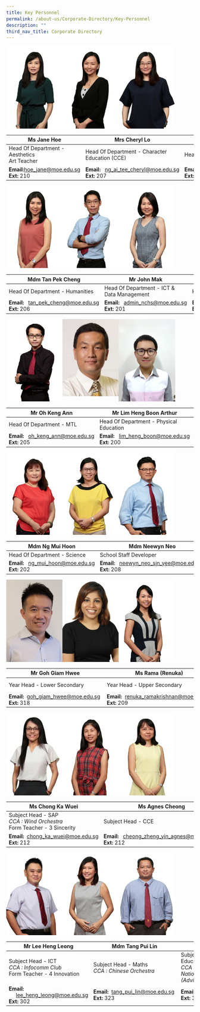 ```yaml
---
title: Key Personnel
permalink: /about-us/Corporate-Directory/Key-Personnel
description: ""
third_nav_title: Corporate Directory
---
```

<img src="/images/Ms%20Jane%20Hoe.jpeg" 
     style="width:30%;float:left">
		 <img src="/images/Mrs%20Cheryl%20Loh.png" 
     style="width:30%;float:left">
<img src="/images/Mdm%20Yap%20Teck%20Lay%20Anna.jpeg" 
     style="width:30%;">



|Ms Jane Hoe | Mrs Cheryl Lo|  Mdm Anna Yap|
| -------- | -------- | -------- |
| Head Of Department - Aesthetics  <br>Art Teacher   | Head Of Department - Character Education (CCE)     | Head Of Department - English      |
|**Email:**[hoe\_jane@moe.edu.sg](mailto:hoe_jane@moe.edu.sg)<br>**Ext:** 210|**Email:**   [ng\_ai\_tee\_cheryl@moe.edu.sg](mailto:ng_ai_tee_cheryl@moe.edu.sg)<br>**Ext:** 207|**Email:** [yap\_teck\_lay\_anna@moe.edu.sg](mailto:yap_teck_lay_anna@moe.edu.sg)<br>**Ext:** 204

<img src="/images/Mdm%20Tan%20Pek%20Cheng.jpeg" 
     style="width:30%;float:left">
		 <img src="/images/Mr%20John%20Mak.png" 
     style="width:30%;float:left">
<img src="/images/Mdm%20Khaw%20Hwee%20Mung.png" 
     style="width:30%;">




| Mdm Tan Pek Cheng | Mr John Mak|  Mdm Khaw Hwee Mung|
| -------- | -------- | -------- |
|Head Of Department - Humanities | Head Of Department - ICT & Data Management| Head Of Department - Maths   |
|**Email:**   [tan\_pek\_cheng@moe.edu.sg](mailto:tan_pek_cheng@moe.edu.sg)<br>**Ext:** 206|**Email:**   [admin\_nchs@moe.edu.sg](mailto:admin_nchs@moe.edu.sg) <br>**Ext:** 201|**Email:**   [khaw\_hwee\_mung@moe.edu.sg](mailto:khaw_hwee_mung@moe.edu.sg)<br>**Ext:** 203

<img src="/images/Mr%20Oh%20Keng%20Ann.jpeg" 
     style="width:30%;float:left">
		 <img src="/images/Arthur.jpg" 
     style="width:30%;float:left">
<img src="/images/Mr%20Goh%20Lam%20Chye.png" 
     style="width:30%;">




|  Mr Oh Keng Ann| Mr Lim Heng Boon Arthur|  Mr Goh Lam Chye|
| -------- | -------- | -------- |
|Head Of Department - MTL  | Head Of Department - Physical Education| Head Of Department - SAP  |
|**Email:**   [oh\_keng\_ann@moe.edu.sg](mailto:oh_keng_ann@moe.edu.sg)<br>**Ext:** 205|**Email:**   [lim\_heng\_boon@moe.edu.sg](mailto:yeo_yew_yong@moe.edu.sg)<br>**Ext:** 200|**Email:**   [goh\_lam\_chye@moe.edu.sg](mailto:goh_lam_chye@moe.edu.sg)  <br>**Ext:** 221

<img src="/images/Mdm%20Ng%20Mui%20Hoon.jpeg" 
     style="width:30%;float:left">
		 <img src="/images/Mdm%20Neewyn%20Neo%20Sin%20Yee.jpeg" 
     style="width:30%;float:left">
<img src="/images/Mr%20Neo%20Choong%20Wei%20Dalvey.jpeg" 
     style="width:30%;">


| Mdm Ng Mui Hoon| Mdm Neewyn Neo|  Mr Dalvey Neo|
| -------- | -------- | -------- |
|Head Of Department - Science | School Staff Developer| Head Of Department - Student Management  |
|**Email:**   [ng\_mui\_hoon@moe.edu.sg](mailto:ng_mui_hoon@moe.edu.sg)<br>**Ext:** 202|**Email:**   [neewyn\_neo\_sin\_yee@moe.edu.sg](mailto:neewyn_neo_sin_yee@moe.edu.sg)  <br>**Ext:** 208|**Email:**   [neo\_choong\_wei\_dalvey@moe.edu.sg](mailto:neo_choong_wei_dalvey@moe.edu.sg) <br>**Ext:** 211

<img src="/images/Jimmy%20Goh%20Giam%20Hwee%202020.jpeg" 
     style="width:30%;float:left">
		 <img src="/images/Ms%20Rama%20Renuka.png" 
     style="width:30%;float:left">
<img src="/images/Ms%20Chen%20Xiaowei%20Chney.jpeg" 
     style="width:30%;">



|Mr Goh Giam Hwee|Ms Rama (Renuka)| Ms Chen Xiao Wei|
| -------- | -------- | -------- |
|Year Head - Lower Secondary | Year Head - Upper Secondary| Assistant Year Head - Secondary 2  <br> _CCA : English Drama_  |
|**Email:**  [goh\_giam\_hwee@moe.edu.sg](mailto:goh_giam_hwee@moe.edu.sg) <br>**Ext:** 318|**Email:**  [renuka\_ramakrishnan@moe.edu.sg](mailto:renuka_ramakrishnan@moe.edu.sg)<br>**Ext:** 209|**Email:**   [chen\_xiaowei\_a@moe.edu.sg](mailto:chen_xiaowei_a@moe.edu.sg)<br>**Ext:** 322

<img src="/images/Ms%20Chong%20Ka%20Wuei.png" 
     style="width:30%;float:left">
		 <img src="/images/Ms%20Agnes%20Cheong.png" 
     style="width:30%;float:left">
<img src="/images/Ms%20Chay%20Chia%20Ling.png" 
     style="width:30%;">


|Ms Chong Ka Wuei| Ms Agnes Cheong| Ms Chay Chia Ling|
| -------- | -------- | -------- |
|Subject Head - SAP  <br>_CCA : Wind Orchestra_ <br> Form Teacher - 3 Sincerity | Subject Head - CCE| Subject Head - Chinese Language <br> _CCA : String Orchestra_  <br>Form Teacher - 3 Innovation |
|**Email:**  [chong\_ka\_wuei@moe.edu.sg](mailto:chong_ka_wuei@moe.edu.sg)<br>**Ext:** 212|**Email:**   [cheong\_zheng\_yin\_agnes@moe.edu.sg](mailto:cheong_zheng_yin_agnes@moe.edu.sg)  <br>**Ext:** 212|**Email:**  [chay\_chia\_ling@moe.edu.sg](mailto:chay_chia_ling@moe.edu.sg) <br>**Ext:** 220

<img src="/images/Mr%20Lee%20Heng%20Leong.png" 
     style="width:30%;float:left">
		 <img src="/images/Mdm%20Tang%20Pui%20Lin.png" 
     style="width:30%;float:left">
<img src="/images/Mr%20Raffi%20Bin%20Buang.jpeg" 
     style="width:30%;">


|Mr Lee Heng Leong| Mdm Tang Pui Lin| Mr Raffi Buang|
| -------- | -------- | -------- |
|Subject Head - ICT  <br> _CCA : Infocomm Club_  <br> Form Teacher - 4 Innovation | Subject Head - Maths  <br>_CCA : Chinese Orchestra_| Subject Head - Physical Education  <br>_CCA : Track and Field_  <br>_National Cadet Corps (Advisor)_ |
|**Email:**       [lee\_heng\_leong@moe.edu.sg](mailto:lee_heng_leong@moe.edu.sg)  <br>**Ext:** 302|**Email:**  [tang\_pui\_lin@moe.edu.sg](mailto:tang_pui_lin@moe.edu.sg) <br>**Ext:** 323|**Email:**[raffi\_buang@moe.edu.sg](mailto:raffi_buang@moe.edu.sg)  <br>**Ext:** 303